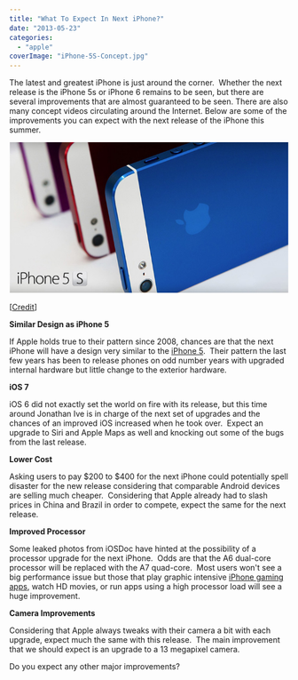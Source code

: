```yaml
---
title: "What To Expect In Next iPhone?"
date: "2013-05-23"
categories: 
  - "apple"
coverImage: "iPhone-5S-Concept.jpg"
---
```


The latest and greatest iPhone is just around the corner.  Whether the next release is the iPhone 5s or iPhone 6 remains to be seen, but there are several improvements that are almost guaranteed to be seen. There are also many concept videos circulating around the Internet. Below are some of the improvements you can expect with the next release of the iPhone this summer.

[![iPhone 5S  Concept](images/iPhone-5S-Concept.jpg)](http://iCosmoGeek.com/wp-content/uploads/2013/05/iPhone-5S-Concept.jpg)

\[[Credit](http://www.flickr.com/photos/12905355@N05/8338852316/)\]

**Similar Design as iPhone 5**

If Apple holds true to their pattern since 2008, chances are that the next iPhone will have a design very similar to the [iPhone 5](http://icosmogeek.com/iphone-5-unboxing-and-comparison-pictures/).  Their pattern the last few years has been to release phones on odd number years with upgraded internal hardware but little change to the exterior hardware.

**iOS 7**

iOS 6 did not exactly set the world on fire with its release, but this time around Jonathan Ive is in charge of the next set of upgrades and the chances of an improved iOS increased when he took over.  Expect an upgrade to Siri and Apple Maps as well and knocking out some of the bugs from the last release.

**Lower Cost**

Asking users to pay $200 to $400 for the next iPhone could potentially spell disaster for the new release considering that comparable Android devices are selling much cheaper.  Considering that Apple already had to slash prices in China and Brazil in order to compete, expect the same for the next release.

**Improved Processor**

Some leaked photos from iOSDoc have hinted at the possibility of a processor upgrade for the next iPhone.  Odds are that the A6 dual-core processor will be replaced with the A7 quad-core.  Most users won't see a big performance issue but those that play graphic intensive [iPhone gaming apps](http://www.casinotop10.net/Best-iPhone-Slots-Apps), watch HD movies, or run apps using a high processor load will see a huge improvement.

**Camera Improvements**

Considering that Apple always tweaks with their camera a bit with each upgrade, expect much the same with this release.  The main improvement that we should expect is an upgrade to a 13 megapixel camera.

Do you expect any other major improvements?
